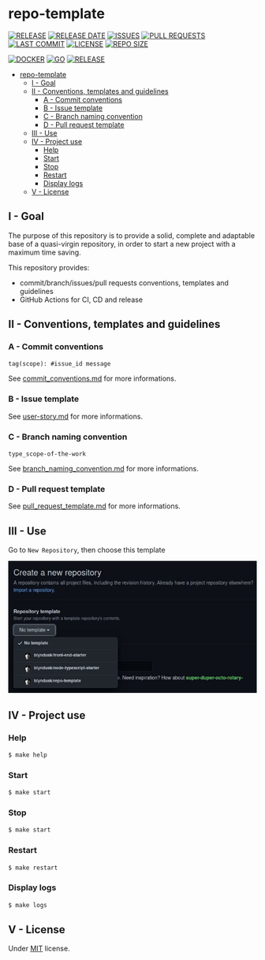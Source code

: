 # repo-template

[![RELEASE](https://img.shields.io/github/v/release/blyndusk/repo-template)](https://github.com/blyndusk/repo-template/releases)
[![RELEASE DATE](https://img.shields.io/github/release-date/blyndusk/repo-template)](https://github.com/blyndusk/repo-template/commits/main)
[![ISSUES](https://img.shields.io/github/issues/blyndusk/repo-template)](https://github.com/blyndusk/repo-template/issues)
[![PULL REQUESTS](https://img.shields.io/github/issues-pr/blyndusk/repo-template)](https://github.com/blyndusk/repo-template/pulls) 
[![LAST COMMIT](https://img.shields.io/github/last-commit/blyndusk/repo-template)](https://github.com/blyndusk/repo-template/commits/main)
[![LICENSE](https://img.shields.io/github/license/blyndusk/repo-template)](https://github.com/blyndusk/repo-template/blob/main/LICENSE) 
[![REPO SIZE](https://img.shields.io/github/repo-size/blyndusk/repo-template)](https://github.com/blyndusk/repo-template) 

[![DOCKER](https://github.com/blyndusk/repo-template/actions/workflows/docker.yml/badge.svg)](https://github.com/blyndusk/repo-template/actions/workflows/docker.yml) 
[![GO](https://github.com/blyndusk/repo-template/actions/workflows/go.yml/badge.svg)](https://github.com/blyndusk/repo-template/actions/workflows/go.yml)
[![RELEASE](https://github.com/blyndusk/repo-template/actions/workflows/release.yml/badge.svg)](https://github.com/blyndusk/repo-template/actions/workflows/release.yml)

- [repo-template](#repo-template)
  - [I - Goal](#i---goal)
  - [II - Conventions, templates and guidelines](#ii---conventions-templates-and-guidelines)
    - [A - Commit conventions](#a---commit-conventions)
    - [B - Issue template](#b---issue-template)
    - [C - Branch naming convention](#c---branch-naming-convention)
    - [D - Pull request template](#d---pull-request-template)
  - [III - Use](#iii---use)
  - [IV - Project use](#iv---project-use)
    - [Help](#help)
    - [Start](#start)
    - [Stop](#stop)
    - [Restart](#restart)
    - [Display logs](#display-logs)
  - [V - License](#v---license)

## I - Goal

The purpose of this repository is to provide a solid, complete and adaptable base of a quasi-virgin repository, in order to start a new project with a maximum time saving.

This repository provides:
  - commit/branch/issues/pull requests conventions, templates and guidelines
  - GitHub Actions for CI, CD and release
  

## II - Conventions, templates and guidelines

### A - Commit conventions

```
tag(scope): #issue_id message
```

See [commit_conventions.md](.github/commit_conventions.md) for more informations.

### B - Issue template

See [user-story.md](.github/ISSUE_TEMPLATE/user-story.md) for more informations.

### C - Branch naming convention

```
type_scope-of-the-work
```

See [branch_naming_convention.md](.github/branch_naming_convention.md) for more informations.

### D - Pull request template

See [pull_request_template.md](.github/pull_request_template.md) for more informations.

## III - Use

Go to `New Repository`, then choose this template

![create-as-tpl](./docs/create-as-tpl.jpg)


## IV - Project use

### Help

```bash
$ make help
```

### Start

```bash
$ make start
```

### Stop

```bash
$ make start
```

### Restart

```bash
$ make restart
```

### Display logs

```bash
$ make logs
```

## V - License

Under [MIT](./LICENSE) license.
